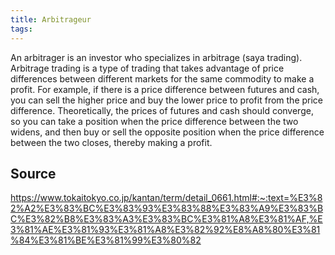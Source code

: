 ```yaml
---
title: Arbitrageur
tags: 
---
```


An arbitrager is an investor who specializes in arbitrage (saya trading). Arbitrage trading is a type of trading that takes advantage of price differences between different markets for the same commodity to make a profit. For example, if there is a price difference between futures and cash, you can sell the higher price and buy the lower price to profit from the price difference. Theoretically, the prices of futures and cash should converge, so you can take a position when the price difference between the two widens, and then buy or sell the opposite position when the price difference between the two closes, thereby making a profit.

## Source
https://www.tokaitokyo.co.jp/kantan/term/detail_0661.html#:~:text=%E3%82%A2%E3%83%BC%E3%83%93%E3%83%88%E3%83%A9%E3%83%BC%E3%82%B8%E3%83%A3%E3%83%BC%E3%81%A8%E3%81%AF,%E3%81%AE%E3%81%93%E3%81%A8%E3%82%92%E8%A8%80%E3%81%84%E3%81%BE%E3%81%99%E3%80%82